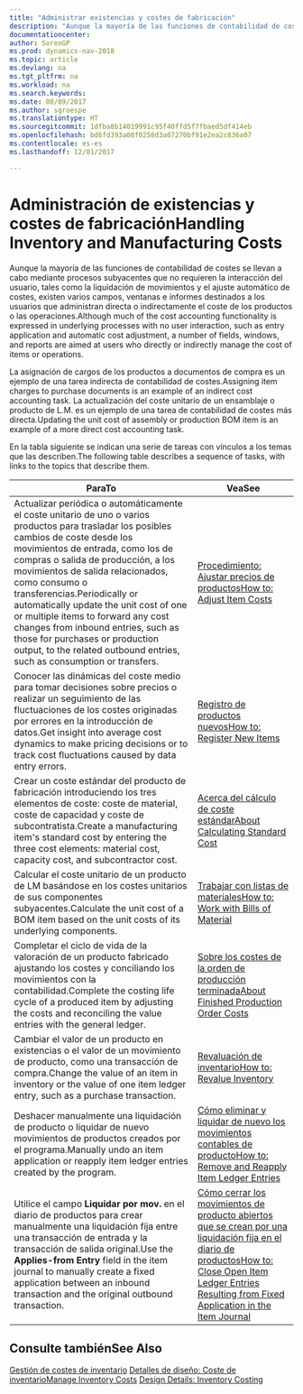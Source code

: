 ```yaml
---
title: "Administrar existencias y costes de fabricación"
description: "Aunque la mayoría de las funciones de contabilidad de costes se llevan a cabo mediante procesos subyacentes que no requieren la interacción del usuario, tales como la liquidación de movimientos y el ajuste automático de costes, existen varios campos, ventanas e informes destinados a los usuarios que administran directa o indirectamente el coste de los productos o las operaciones."
documentationcenter: 
author: SorenGP
ms.prod: dynamics-nav-2018
ms.topic: article
ms.devlang: na
ms.tgt_pltfrm: na
ms.workload: na
ms.search.keywords: 
ms.date: 08/09/2017
ms.author: sgroespe
ms.translationtype: HT
ms.sourcegitcommit: 1dfba8b14019991c95f40ffd5f7fbaed5df414eb
ms.openlocfilehash: bd6fd393a08f0258d3a07270bf91e2ea2c836a07
ms.contentlocale: es-es
ms.lasthandoff: 12/01/2017

---
```

# <a name="handling-inventory-and-manufacturing-costs"></a><span data-ttu-id="5fbd8-103">Administración de existencias y costes de fabricación</span><span class="sxs-lookup"><span data-stu-id="5fbd8-103">Handling Inventory and Manufacturing Costs</span></span>
<span data-ttu-id="5fbd8-104">Aunque la mayoría de las funciones de contabilidad de costes se llevan a cabo mediante procesos subyacentes que no requieren la interacción del usuario, tales como la liquidación de movimientos y el ajuste automático de costes, existen varios campos, ventanas e informes destinados a los usuarios que administran directa o indirectamente el coste de los productos o las operaciones.</span><span class="sxs-lookup"><span data-stu-id="5fbd8-104">Although much of the cost accounting functionality is expressed in underlying processes with no user interaction, such as entry application and automatic cost adjustment, a number of fields, windows, and reports are aimed at users who directly or indirectly manage the cost of items or operations.</span></span>  

 <span data-ttu-id="5fbd8-105">La asignación de cargos de los productos a documentos de compra es un ejemplo de una tarea indirecta de contabilidad de costes.</span><span class="sxs-lookup"><span data-stu-id="5fbd8-105">Assigning item charges to purchase documents is an example of an indirect cost accounting task.</span></span> <span data-ttu-id="5fbd8-106">La actualización del coste unitario de un ensamblaje o producto de L.M. es un ejemplo de una tarea de contabilidad de costes más directa.</span><span class="sxs-lookup"><span data-stu-id="5fbd8-106">Updating the unit cost of assembly or production BOM item is an example of a more direct cost accounting task.</span></span>  

 <span data-ttu-id="5fbd8-107">En la tabla siguiente se indican una serie de tareas con vínculos a los temas que las describen.</span><span class="sxs-lookup"><span data-stu-id="5fbd8-107">The following table describes a sequence of tasks, with links to the topics that describe them.</span></span>   

|<span data-ttu-id="5fbd8-108">**Para**</span><span class="sxs-lookup"><span data-stu-id="5fbd8-108">**To**</span></span>|<span data-ttu-id="5fbd8-109">**Vea**</span><span class="sxs-lookup"><span data-stu-id="5fbd8-109">**See**</span></span>|  
|------------|-------------|  
|<span data-ttu-id="5fbd8-110">Actualizar periódica o automáticamente el coste unitario de uno o varios productos para trasladar los posibles cambios de coste desde los movimientos de entrada, como los de compras o salida de producción, a los movimientos de salida relacionados, como consumo o transferencias.</span><span class="sxs-lookup"><span data-stu-id="5fbd8-110">Periodically or automatically update the unit cost of one or multiple items to forward any cost changes from inbound entries, such as those for purchases or production output, to the related outbound entries, such as consumption or transfers.</span></span>|[<span data-ttu-id="5fbd8-111">Procedimiento: Ajustar precios de productos</span><span class="sxs-lookup"><span data-stu-id="5fbd8-111">How to: Adjust Item Costs</span></span>](inventory-how-adjust-item-costs.md)|  
|<span data-ttu-id="5fbd8-112">Conocer las dinámicas del coste medio para tomar decisiones sobre precios o realizar un seguimiento de las fluctuaciones de los costes originadas por errores en la introducción de datos.</span><span class="sxs-lookup"><span data-stu-id="5fbd8-112">Get insight into average cost dynamics to make pricing decisions or to track cost fluctuations caused by data entry errors.</span></span>|[<span data-ttu-id="5fbd8-113">Registro de productos nuevos</span><span class="sxs-lookup"><span data-stu-id="5fbd8-113">How to: Register New Items</span></span>](inventory-how-register-new-items.md)|  
|<span data-ttu-id="5fbd8-114">Crear un coste estándar del producto de fabricación introduciendo los tres elementos de coste: coste de material, coste de capacidad y coste de subcontratista.</span><span class="sxs-lookup"><span data-stu-id="5fbd8-114">Create a manufacturing item's standard cost by entering the three cost elements: material cost, capacity cost, and subcontractor cost.</span></span>|[<span data-ttu-id="5fbd8-115">Acerca del cálculo de coste estándar</span><span class="sxs-lookup"><span data-stu-id="5fbd8-115">About Calculating Standard Cost</span></span>](finance-about-calculating-standard-cost.md)|  
|<span data-ttu-id="5fbd8-116">Calcular el coste unitario de un producto de LM basándose en los costes unitarios de sus componentes subyacentes.</span><span class="sxs-lookup"><span data-stu-id="5fbd8-116">Calculate the unit cost of a BOM item based on the unit costs of its underlying components.</span></span>|[<span data-ttu-id="5fbd8-117">Trabajar con listas de materiales</span><span class="sxs-lookup"><span data-stu-id="5fbd8-117">How to: Work with Bills of Material</span></span>](inventory-how-work-BOMs.md)|  
|<span data-ttu-id="5fbd8-118">Completar el ciclo de vida de la valoración de un producto fabricado ajustando los costes y conciliando los movimientos con la contabilidad.</span><span class="sxs-lookup"><span data-stu-id="5fbd8-118">Complete the costing life cycle of a produced item by adjusting the costs and reconciling the value entries with the general ledger.</span></span>|[<span data-ttu-id="5fbd8-119">Sobre los costes de la orden de producción terminada</span><span class="sxs-lookup"><span data-stu-id="5fbd8-119">About Finished Production Order Costs</span></span>](finance-about-finished-production-order-costs.md)|  
|<span data-ttu-id="5fbd8-120">Cambiar el valor de un producto en existencias o el valor de un movimiento de producto, como una transacción de compra.</span><span class="sxs-lookup"><span data-stu-id="5fbd8-120">Change the value of an item in inventory or the value of one item ledger entry, such as a purchase transaction.</span></span>|[<span data-ttu-id="5fbd8-121">Revaluación de inventario</span><span class="sxs-lookup"><span data-stu-id="5fbd8-121">How to: Revalue Inventory</span></span>](inventory-how-revalue-inventory.md)|
|<span data-ttu-id="5fbd8-122">Deshacer manualmente una liquidación de producto o liquidar de nuevo movimientos de productos creados por el programa.</span><span class="sxs-lookup"><span data-stu-id="5fbd8-122">Manually undo an item application or reapply item ledger entries created by the program.</span></span>|[<span data-ttu-id="5fbd8-123">Cómo eliminar y liquidar de nuevo los movimientos contables de producto</span><span class="sxs-lookup"><span data-stu-id="5fbd8-123">How to: Remove and Reapply Item Ledger Entries</span></span>](finance-how-to-remove-and-reapply-item-entries.md)|  
|<span data-ttu-id="5fbd8-124">Utilice el campo **Liquidar por mov.** en el diario de productos para crear manualmente una liquidación fija entre una transacción de entrada y la transacción de salida original.</span><span class="sxs-lookup"><span data-stu-id="5fbd8-124">Use the **Applies-from Entry** field in the item journal to manually create a fixed application between an inbound transaction and the original outbound transaction.</span></span>|[<span data-ttu-id="5fbd8-125">Cómo cerrar los movimientos de producto abiertos que se crean por una liquidación fija en el diario de productos</span><span class="sxs-lookup"><span data-stu-id="5fbd8-125">How to: Close Open Item Ledger Entries Resulting from Fixed Application in the Item Journal</span></span>](finance-how-to-close-open-item-ledger-entries-resulting-from-fixed-application-in-the-item-journal.md)|  

## <a name="see-also"></a><span data-ttu-id="5fbd8-126">Consulte también</span><span class="sxs-lookup"><span data-stu-id="5fbd8-126">See Also</span></span>  
<span data-ttu-id="5fbd8-127">[Gestión de costes de inventario](finance-manage-inventory-costs.md)
[Detalles de diseño: Coste de inventario](design-details-inventory-costing.md)</span><span class="sxs-lookup"><span data-stu-id="5fbd8-127">[Manage Inventory Costs](finance-manage-inventory-costs.md)
[Design Details: Inventory Costing](design-details-inventory-costing.md)</span></span>

